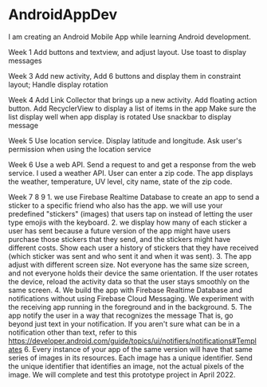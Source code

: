 # AndroidAppDev
I am creating an Android Mobile App while learning Android development.

Week 1 Add buttons and textview, and adjust layout. Use toast to display messages

Week 3 Add new activity, Add 6 buttons and display them in constraint layout; Handle display rotation

Week 4 Add Link Collector that brings up a new activity. 
       Add floating action button. Add RecyclerView to display a list of items in the app 
       Make sure the list display well when app display is rotated
       Use snackbar to display message
       
Week 5 Use location service. Display latitude and longitude.
       Ask user's permission when using the location service
       
Week 6 Use a web API. Send a request to and get a response from the web service.
       I used a weather API. User can enter a zip code. The app displays the weather, temperature, UV level, 
       city name, state of the zip code.
       
Week 7 8 9 
       1. we use Firebase Realtime Database to create an app to send a sticker to a specific friend who also has the app. we will use your predefined "stickers" (images) that users tap on instead of letting the user type emojis with the keyboard.
2. we display how many of each sticker a user has sent because a future version of the app might have users purchase those stickers that they send, and the stickers might have different costs.  Show each user a history of stickers that they have received (which sticker was sent and who sent it and when it was sent). 
       3. The app adjust with different screen size. Not everyone has the same size screen, and not everyone holds their device the same orientation.  If the user rotates the device, reload the activity data so that the user stays smoothly on the same screen. 
       4. We build the app with Firebase Realtime Database and notifications without using Firebase Cloud Messaging.  We experiment with the receiving app running in the foreground and in the background.
       5. The app notify the user in a way that recognizes the message  That is, go beyond just text in your notification.  If you aren't sure what can be in a notification other than text, refer to this https://developer.android.com/guide/topics/ui/notifiers/notifications#Templates
       6. Every instance of your app of the same version will have that same series of images in its resources.  Each image has a unique identifier.  Send the unique identifier that identifies an image, not the actual pixels of the image.
       We will complete and test this prototype project in April 2022. 
